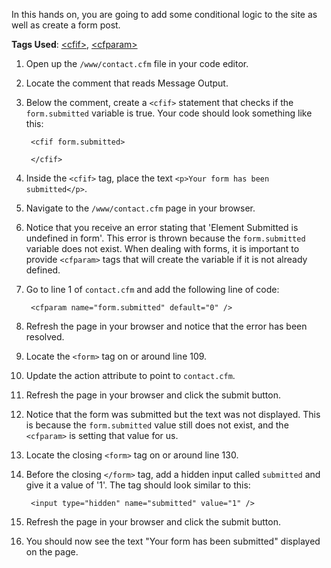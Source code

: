 In this hands on, you are going to add some conditional logic to the site as well as create a form post.

**Tags Used**: [\<cfif>](https://helpx.adobe.com/coldfusion/cfml-reference/coldfusion-tags/tags-i/cfif.html), [\<cfparam>](https://helpx.adobe.com/coldfusion/cfml-reference/coldfusion-tags/tags-p-q/cfparam.html)

1. Open up the `/www/contact.cfm` file in your code editor.
1. Locate the comment that reads Message Output.
1. Below the comment, create a `<cfif>` statement that checks if the `form.submitted` variable is true. Your code should look something like this:

        <cfif form.submitted>

        </cfif>

1. Inside the `<cfif>` tag, place the text `<p>Your form has been submitted</p>`.
1. Navigate to the `/www/contact.cfm` page in your browser.
1. Notice that you receive an error stating that 'Element Submitted is undefined in form'. This error is thrown because the `form.submitted` variable does not exist. When dealing with forms, it is important to provide `<cfparam>` tags that will create the variable if it is not already defined.
1. Go to line 1 of `contact.cfm` and add the following line of code:

        <cfparam name="form.submitted" default="0" />

1. Refresh the page in your browser and notice that the error has been resolved.
1. Locate the `<form>` tag on or around line 109.
1. Update the action attribute to point to `contact.cfm`.
1. Refresh the page in your browser and click the submit button.
1. Notice that the form was submitted but the text was not displayed. This is because the `form.submitted` value still does not exist, and the `<cfparam>` is setting that value for us.
1. Locate the closing `<form>` tag on or around line 130.
1. Before the closing `</form>` tag, add a hidden input called `submitted` and give it a value of '1'. The tag should look similar to this:

        <input type="hidden" name="submitted" value="1" />

1. Refresh the page in your browser and click the submit button.
1. You should now see the text "Your form has been submitted" displayed on the page.